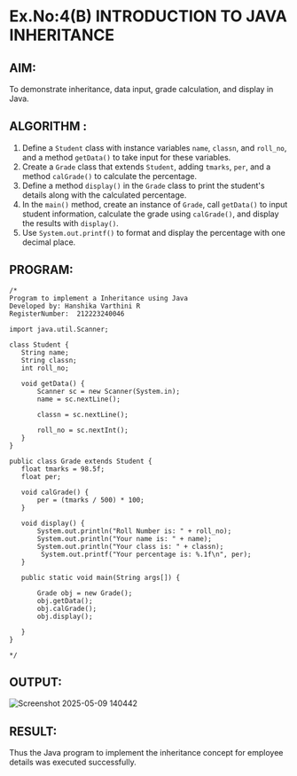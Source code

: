 # Ex.No:4(B) INTRODUCTION TO JAVA INHERITANCE

## AIM:
To demonstrate inheritance, data input, grade calculation, and display in Java.

## ALGORITHM :

1. Define a `Student` class with instance variables `name`, `classn`, and `roll_no`, and a method `getData()` to take input for these variables.
2. Create a `Grade` class that extends `Student`, adding `tmarks`, `per`, and a method `calGrade()` to calculate the percentage.
3. Define a method `display()` in the `Grade` class to print the student's details along with the calculated percentage.
4. In the `main()` method, create an instance of `Grade`, call `getData()` to input student information, calculate the grade using `calGrade()`, and display the results with `display()`.
5. Use `System.out.printf()` to format and display the percentage with one decimal place.

## PROGRAM:
 ```
/*
Program to implement a Inheritance using Java
Developed by: Hanshika Varthini R
RegisterNumber:  212223240046

import java.util.Scanner;

class Student {
    String name;
    String classn; 
    int roll_no;

    void getData() {
        Scanner sc = new Scanner(System.in);
        name = sc.nextLine();
        
        classn = sc.nextLine();
       
        roll_no = sc.nextInt();
    }
}

public class Grade extends Student {
    float tmarks = 98.5f; 
    float per;

    void calGrade() {
        per = (tmarks / 500) * 100; 
    }

    void display() {
        System.out.println("Roll Number is: " + roll_no);
        System.out.println("Your name is: " + name);
        System.out.println("Your class is: " + classn);
         System.out.printf("Your percentage is: %.1f\n", per);
    }

    public static void main(String args[]) {
      
        Grade obj = new Grade();
        obj.getData();
        obj.calGrade();
        obj.display();
        
    }
}

*/
```
## OUTPUT:

![Screenshot 2025-05-09 140442](https://github.com/user-attachments/assets/97c29900-343a-4ff3-88b4-3ceb7f8175c4)


## RESULT:
Thus the Java program to implement the inheritance concept for employee details was  executed successfully.

